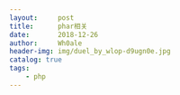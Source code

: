 ```yaml
---
layout:     post
title:      phar相关
date:       2018-12-26
author:     Wh0ale
header-img: img/duel_by_wlop-d9ugn0e.jpg
catalog: true
tags:
    - php
---
```


